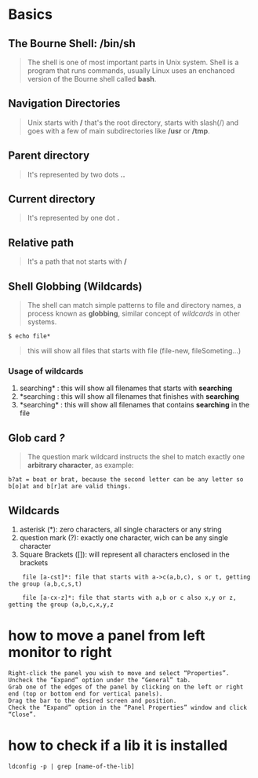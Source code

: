 # Basics

## The Bourne Shell: /bin/sh
> The shell is one of most important parts in Unix system. Shell is a program that runs commands, usually Linux uses an enchanced version of the Bourne shell called **bash**.

## Navigation Directories
> Unix starts with **/** that's the root directory, starts with slash(/) and goes with a few of main subdirectories like **/usr** or **/tmp**.

## Parent directory
> It's represented by two dots **..**

## Current directory 
> It's represented by one dot **.**

## Relative path
> It's a path that not starts with **/**

## Shell Globbing (Wildcards)
> The shell can match simple patterns to file and directory names, a process known as **globbing**, similar concept of *wildcards* in other systems.

```
$ echo file* 

```
> this will show all files that starts with file (file-new, fileSometing...)

### Usage of wildcards
1. searching*  : this will show all filenames that starts with **searching**
2. *searching  : this will show all filenames that finishes with **searching**
3. *searching\* : this will show all filenames that contains **searching** in the file

## Glob card *?*
> The question mark wildcard instructs the shel to match exactly one **arbitrary character**, as example:
```
b?at = boat or brat, because the second letter can be any letter so b[o]at and b[r]at are valid things.
```

## Wildcards
1. asterisk (*): zero characters, all single characters or any string
2. question mark (?): exactly one character, wich can be  any single character
3. Square Brackets ([]): will represent all characters enclosed in the brackets
```
    file [a-cst]*: file that starts with a->c(a,b,c), s or t, getting the group (a,b,c,s,t)
   
    file [a-cx-z]*: file that starts with a,b or c also x,y or z, getting the group (a,b,c,x,y,z
```


# how to move a panel from left monitor to right
```
Right-click the panel you wish to move and select “Properties”.
Uncheck the “Expand” option under the “General” tab.
Grab one of the edges of the panel by clicking on the left or right end (top or bottom end for vertical panels).
Drag the bar to the desired screen and position.
Check the “Expand” option in the “Panel Properties” window and click “Close”.
```


# how to check if a lib it is installed
```
ldconfig -p | grep [name-of-the-lib]
```




